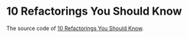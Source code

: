 # 10 Refactorings You Should Know

The source code of [10 Refactorings You Should Know](https://leanpub.com/10-refactorings).